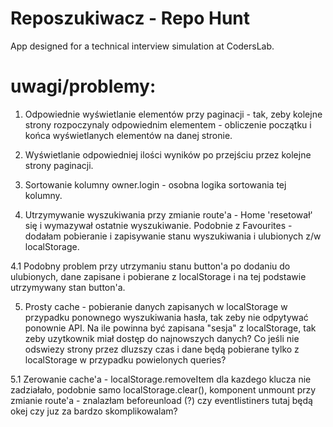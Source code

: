 # Reposzukiwacz - Repo Hunt
App designed for a technical interview simulation at CodersLab.

# uwagi/problemy:

1. Odpowiednie wyświetlanie elementów przy paginacji - tak, zeby
kolejne strony rozpoczynaly odpowiednim elementem - obliczenie początku i końca wyświetlanych elementów na danej stronie. 

2. Wyświetlanie odpowiedniej ilości wyników po przejściu przez kolejne strony paginacji. 

3. Sortowanie kolumny owner.login - osobna logika sortowania tej kolumny.

4. Utrzymywanie wyszukiwania przy zmianie route'a - Home 'resetował' się i wymazywał ostatnie wyszukiwanie. Podobnie z Favourites - dodałam pobieranie i zapisywanie stanu wyszukiwania i ulubionych z/w localStorage.

4.1 Podobny problem przy utrzymaniu stanu button'a po dodaniu do ulubionych, dane zapisane i pobierane z localStorage i na tej podstawie utrzymywany stan button'a.

5. Prosty cache - pobieranie danych zapisanych w localStorage w przypadku ponownego wyszukiwania hasła, tak zeby nie odpytywać ponownie API. Na ile powinna być zapisana "sesja" z localStorage, tak zeby uzytkownik miał dostęp do najnowszych danych? Co jeśli nie odswiezy strony przez dluzszy czas i dane będą pobierane tylko z localStorage w przypadku powielonych queries?

5.1 Zerowanie cache'a - localStorage.removeItem dla kazdego klucza nie zadziałało, podobnie samo localStorage.clear(), komponent unmount przy zmianie route'a - znalazłam beforeunload (?) czy eventlistiners tutaj będą okej czy juz za bardzo skomplikowalam?